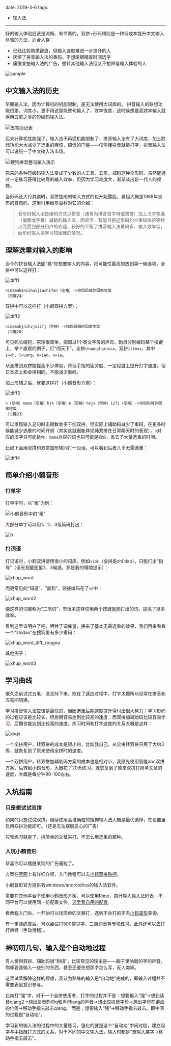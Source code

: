 
date: 2019-3-6
tags: 
- 输入法
---

好的输入体验应该是流畅、有节奏的，双拼+形码辅助是一种低成本提升中文输入体验的方法，适合人群：

* 已经比较熟悉键盘，但输入速度难进一步提升的人
* 厌烦了拼音输入法的重码，不想废眼睛废时间选字
* 痛恨某些输入法的广告，想转其他输入法但又不想降低输入体验的人


![sample](_assets/双拼加辅助码——低成本提升中文输入体验/sample.gif)

<!--more-->

## 中文输入法的历史

早期输入法，因为计算机的机能限制，是无法使用大词库的。
拼音输入的联想功能很差，词库小，更不用说智能整句输入了，效率很差，这时候想要高效率输入就得用五笔之类的短编码输入法。

![五笔助记表](_assets/双拼加辅助码——低成本提升中文输入体验/wb.png)

后来计算机性能强了，输入法不再受机能限制了，拼音输入法有了大词库，加上联想功能大大减少了选重的麻烦，超低的门槛——仅需懂拼音就能打字，拼音输入法可以说统一了中文输入法市场。

![搜狗拼音整句输入演示](_assets/双拼加辅助码——低成本提升中文输入体验/sougou_zhengju.png)

原来的各种短编码输入法变成了少数的人工具，五笔、郑码这种全形码，虽然能通过一定练习获得比较高的输入效率，但因为学习难度大，渐渐淡出新一代人的视野。

当形码还大行其道时，双拼加形的输入方式的也开始露脸，鼻祖大概是1989年发布的自然码，这里引用维基百科对它的介绍：

> 音形码输入法是编码方式以拼音（通常为拼音首字母或双拼）加上汉字笔画（偏旁或字根）辅助的输入法，因易学、智能且接近形码的少重码体验等特点而受到部分用户的欢迎，较好的平衡了拼音输入法重码多、输入效率低，而形码输入法学习较困难的情况。

## 理解选重对输入的影响

当今的拼音输入法能“猜”你想要输入的内容，把可能性最高的放到第一候选项，全拼中可以这样打：

![diff1](_assets/双拼加辅助码——低成本提升中文输入体验/diff1.gif)

```none
nimamahannihuijiachifan（空格）->你妈妈喊你回家吃饭
（击键24）
```


双拼中可以这样打（小鹤双拼方案）：

![diff2](_assets/双拼加辅助码——低成本提升中文输入体验/diff2.gif)

```none
nimamahjnihvjxiifj（空格）->你妈妈喊你回家吃饭
（击键20）
```

可见码长缩短，原理很简单，把超过1个英文字母的声母、韵母分别编码某个按键上，举个直观的例子，打“闯天下”，全拼`chuangtianxia`，双拼`iltmxx`，其中`i=ch`、`l=uang`、`m=ian`、`x=ia`。

从全拼到双拼能提高不少体验，降低手指的疲劳度、一定程度上提升打字速度。但它本质上和全拼相同，不能减少重码。

加上形辅之后，就要这样打（小鹤音形方案）：

![diff3](_assets/双拼加辅助码——低成本提升中文输入体验/diff3.gif)

```none
n（空格）mama（空格）hjk（空格）n（空格）hvjx（空格）iifj（空格）->你妈妈喊你回家吃饭
（击键23）
```

可以发现输入这句时击键数会多于纯双拼，但实际上辅助码减少了重码，在更多时候能减少选重的时间开销（其实这就很能体现纯双拼在日常聊天时的表现），`n`对应的汉字只可能是`你`，`mama`对应的词也只可能是`妈妈`，省去了大量选重的时间。

比如下面用双拼和双拼加形辅同打一段话，可以看到后者几乎无需选重：

![diff4](_assets/双拼加辅助码——低成本提升中文输入体验/diff4.gif)


## 简单介绍小鹤音形

### 打单字

打单字时，以“毫”为例：

![小鹤音形中的“毫”](_assets/双拼加辅助码——低成本提升中文输入体验/example_hao.png)

大部分单字可以用1、2、3级简码打出：

![h](_assets/双拼加辅助码——低成本提升中文输入体验/h.png)


### 打词语

打词语时，小鹤双拼使用很小的词库，例如`vidc`（全拼是zhi'dao），只能打出“指导”（请无视截图里2、3候选，那是我的辅助提示）：

![xhup_word](_assets/双拼加辅助码——低成本提升中文输入体验/xhup_word.png)

而更常见的“知道”、“直到”，则被编码在了`vd`中：

![xhup_word2](_assets/双拼加辅助码——低成本提升中文输入体验/xhup_word2.png)

像这样的词被称为“二简词”，有很多这样仅用两个按键就能打出的词，提高了挺多效率。

看到这里该明白了吧，牺牲了词库量，换来了基本无需选重的效果，我们再来看看一个“zhidao”在搜狗里有多少重码：

![xhup_word_diff_sougou](_assets/双拼加辅助码——低成本提升中文输入体验/xhup_word_diff_sougou.png)

其他例子：

![xhup_word3](_assets/双拼加辅助码——低成本提升中文输入体验/xhup_word3.png)

## 学习曲线

很久之前试过五笔，没坚持下来，败在了适应过程中，打字太慢所以经常在拼音和五笔间切换。

学习拼音输入法应该是最快的，但因选重后期速度提升得付出很大努力；学习形码的过程应该是比较长，但后期容易达到比较高的速度；而双拼加辅助码比较容易学习，后期也能达到比较高的速度。练习时间和打字速度的关系大概是这样：

![xxqx](_assets/双拼加辅助码——低成本提升中文输入体验/xxqx.png)


一个全拼用户，转双拼的成本是很小的，比如我自己，从全拼转双拼只用了大约3周，就恢复到了原来使用全拼时的速度。

一个双拼用户，转双拼加辅助码方案的成本也是相对小，我原先使用智能abc双拼方案，后转到小鹤音形，大概花了20天练习，就恢复到了原来双拼打简单文章的速度，大概是每分钟90-100左右。


## 入坑指南


### 只是想试试双拼

如果的只想试试双拼，继续使用高准确度的搜狗输入法大概是最优选择，在设置里启用双拼功能即可。（还是无法摆脱恶心的广告）

只管练习就是了，挑简单的文章来打，不怎么用选重的那种。

### 入坑小鹤音形

恭喜你可以摆脱某狗的广告骚扰了。

方案在[官网](https://www.flypy.com)上有详细介绍，入门教程可以去[小鹤双拼贴吧](http://tieba.baidu.com/f?kw=小鹤双拼)。

小鹤音形官方提供有windows/android/ios的输入法软件。

需要在其他平台下使用小鹤音形方案，可以使用[Rime](https://rime.im/)，自行导入输入法码表，不同平台可以使用同一份配置文件，[这里我自用的配置](https://github.com/noodlefighter/rime-config)。

看教程入门后，一开始可以找简单的文章打，遇到不会打的字去[小鹤查形](http://www.xhup.club/)查询。

有一定熟练度后，可以尝试打500常见字、二简词表等专项练习，此外还可以去打打佛经（手动滑稽）。


## 神叨叨几句，输入是个自动地过程

有人觉得双拼、辅助码很“别扭”，比较常见的理由是——脑子里响起的字的声音，你却要我输入一些别的东西，甚至还要先想那字怎么写，反人类啊。

这里试着解除这样的顾虑，我认为熟练的输入是“自动地”完成的，即输入过程并不需要表层意识参与。

比如打“强”字，对于一个全拼使用者，打字的过程并不是：想要输入“强”->想到读音qiang2->想出拼音韵母q和声母iang的声音->想出应拼音字母->想出字母在键盘的位置->移动手指去敲击qiang。
而是：想要输入“强”->移动手指去敲击。即中间的过程是“自动地”。

学习新的输入法的过程中的大量练习，强化的就是这个“自动地”中间过程，建立起字与手指敲打方式的关系，对于不同的中文输入法，输入时都是“想输入某字->移动手指去敲击”。
